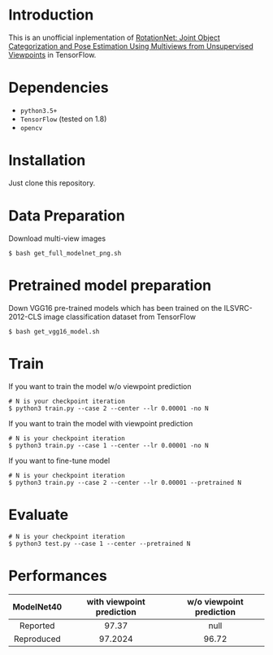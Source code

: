 # Introduction

This is an unofficial inplementation of [
RotationNet: Joint Object Categorization and Pose Estimation Using Multiviews from Unsupervised Viewpoints](https://arxiv.org/abs/1603.06208) in TensorFlow.

# Dependencies

- `python3.5+`
- `TensorFlow` (tested on 1.8)
- `opencv`

# Installation

Just clone this repository.

# Data Preparation

Download multi-view images 

    $ bash get_full_modelnet_png.sh

# Pretrained model preparation

Down VGG16 pre-trained models which has been trained on the ILSVRC-2012-CLS 
image classification dataset from TensorFlow

    $ bash get_vgg16_model.sh

# Train

If you want to train the model w/o viewpoint prediction

    # N is your checkpoint iteration
    $ python3 train.py --case 2 --center --lr 0.00001 -no N
 
If you want to train the model with viewpoint prediction

    # N is your checkpoint iteration
    $ python3 train.py --case 1 --center --lr 0.00001 -no N
    
If you want to fine-tune model

    # N is your checkpoint iteration
    $ python3 train.py --case 2 --center --lr 0.00001 --pretrained N

# Evaluate

    # N is your checkpoint iteration
    $ python3 test.py --case 1 --center --pretrained N

# Performances


| ModelNet40 | with viewpoint prediction | w/o viewpoint prediction |
|:-:|:-:|:-:|
| Reported | 97.37 | null |
| Reproduced | 97.2024  | 96.72  |
